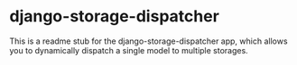 django-storage-dispatcher
=========================

This is a readme stub for the django-storage-dispatcher app, which allows you
to dynamically dispatch a single model to multiple storages.

